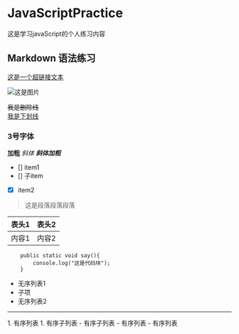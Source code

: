 # JavaScriptPractice
这是学习javaScript的个人练习内容

## Markdown 语法练习
[这是一个超链接文本]()

![这是图片](http://download.easyicon.net/png/1150530/64/)

~~我是删除线~~<br/>
<u>我是下划线</u>

### 3号字体
**加粗** 
*斜体*
***斜体加粗***

- [] item1
 - [] 子item
- [x] item2

>这是段落段落段落

|表头1|表头2|
|:--:|:--|
|内容1|内容2|

```
    public static void say(){
        console.log("这是代码块");
    }
```

* 无序列表1
 * 子项
* 无序列表2

<hr/>
1. 有序列表
 1. 有序子列表
 - 有序子列表
- 有序列表
- 有序列表